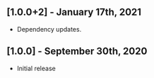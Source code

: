 ## [1.0.0+2] - January 17th, 2021

* Dependency updates.


## [1.0.0] - September 30th, 2020

* Initial release
